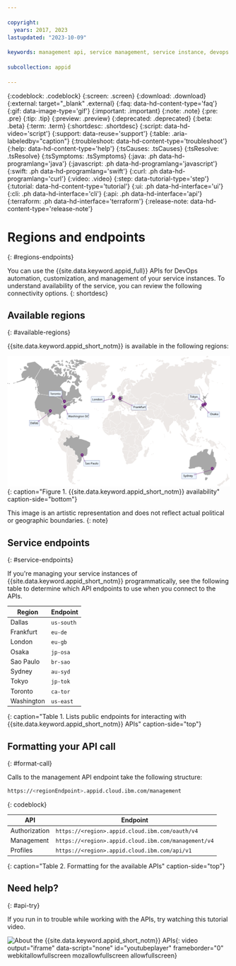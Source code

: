 ```yaml
---

copyright:
  years: 2017, 2023
lastupdated: "2023-10-09"

keywords: management api, service management, service instance, devops automation, customize, permissions, iam, account owners, identity, app security, access tokens, video tutorial

subcollection: appid

---
```


{:codeblock: .codeblock}
{:screen: .screen}
{:download: .download}
{:external: target="_blank" .external}
{:faq: data-hd-content-type='faq'}
{:gif: data-image-type='gif'}
{:important: .important}
{:note: .note}
{:pre: .pre}
{:tip: .tip}
{:preview: .preview}
{:deprecated: .deprecated}
{:beta: .beta}
{:term: .term}
{:shortdesc: .shortdesc}
{:script: data-hd-video='script'}
{:support: data-reuse='support'}
{:table: .aria-labeledby="caption"}
{:troubleshoot: data-hd-content-type='troubleshoot'}
{:help: data-hd-content-type='help'}
{:tsCauses: .tsCauses}
{:tsResolve: .tsResolve}
{:tsSymptoms: .tsSymptoms}
{:java: .ph data-hd-programlang='java'}
{:javascript: .ph data-hd-programlang='javascript'}
{:swift: .ph data-hd-programlang='swift'}
{:curl: .ph data-hd-programlang='curl'}
{:video: .video}
{:step: data-tutorial-type='step'}
{:tutorial: data-hd-content-type='tutorial'}
{:ui: .ph data-hd-interface='ui'}
{:cli: .ph data-hd-interface='cli'}
{:api: .ph data-hd-interface='api'}
{:terraform: .ph data-hd-interface='terraform'}
{:release-note: data-hd-content-type='release-note'}

# Regions and endpoints
{: #regions-endpoints}

You can use the {{site.data.keyword.appid_full}} APIs for DevOps automation, customization, and management of your service instances. To understand availability of the service, you can review the following connectivity options.
{: shortdesc}


## Available regions
{: #available-regions}

{{site.data.keyword.appid_short_notm}} is available in the following regions:

![Visual representation of the availability of the service. The image is a map with pin points in the locations in which the service is available. If you are unable to view this image, see the table in the service endpoints section for a complete list.](images/regions.svg){: caption="Figure 1. {{site.data.keyword.appid_short_notm}} availability" caption-side="bottom"}

This image is an artistic representation and does not reflect actual political or geographic boundaries.
{: note}


## Service endpoints
{: #service-endpoints}

If you're managing your service instances of {{site.data.keyword.appid_short_notm}} programmatically, see the following table to determine which API endpoints to use when you connect to the APIs.

| Region | Endpoint  |
|--------|-----------|
| Dallas | `us-south`|
| Frankfurt | `eu-de` |
| London | `eu-gb` |
| Osaka | `jp-osa` |
| Sao Paulo | `br-sao` |
| Sydney | `au-syd` |
| Tokyo | `jp-tok` |
| Toronto | `ca-tor` |
| Washington | `us-east` |
{: caption="Table 1. Lists public endpoints for interacting with {{site.data.keyword.appid_short_notm}} APIs" caption-side="top"}



## Formatting your API call
{: #format-call}

Calls to the management API endpoint take the following structure:

```sh
https://<regionEndpoint>.appid.cloud.ibm.com/management
```
{: codeblock}

| API | Endpoint  |
|--------|-----------|
| Authorization | `https://<region>.appid.cloud.ibm.com/oauth/v4`|
| Management | `https://<region>.appid.cloud.ibm.com/management/v4`|
| Profiles | `https://<region>.appid.cloud.ibm.com/api/v1` |
{: caption="Table 2. Formatting for the available APIs" caption-side="top"}


## Need help?
{: #api-try}

If you run in to trouble while working with the APIs, try watching this tutorial video.

![About the {{site.data.keyword.appid_short_notm}} APIs](https://www.youtube.com/embed/b2ABxvAdGg0){: video output="iframe" data-script="none" id="youtubeplayer" frameborder="0" webkitallowfullscreen mozallowfullscreen allowfullscreen}


